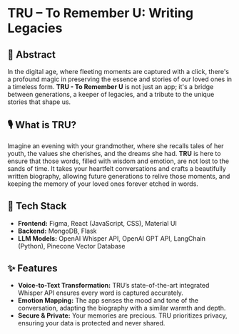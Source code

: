 # TRU – To Remember U: Writing Legacies

## 🌟 Abstract
In the digital age, where fleeting moments are captured with a click, there's a profound magic in preserving the essence and stories of our loved ones in a timeless form. **TRU - To Remember U** is not just an app; it's a bridge between generations, a keeper of legacies, and a tribute to the unique stories that shape us.

## 🎙️ What is TRU?
Imagine an evening with your grandmother, where she recalls tales of her youth, the values she cherishes, and the dreams she had. **TRU** is here to ensure that those words, filled with wisdom and emotion, are not lost to the sands of time. It takes your heartfelt conversations and crafts a beautifully written biography, allowing future generations to relive those moments, and keeping the memory of your loved ones forever etched in words.

## 🔧 Tech Stack
- **Frontend:** Figma, React (JavaScript, CSS), Material UI
- **Backend:** MongoDB, Flask
- **LLM Models:** OpenAI Whisper API, OpenAI GPT API, LangChain (Python), Pinecone Vector Database




## ✨ Features

- **Voice-to-Text Transformation:** TRU’s state-of-the-art integrated Whisper API ensures every word is captured accurately.
- **Emotion Mapping:** The app senses the mood and tone of the conversation, adapting the biography with a similar warmth and depth.
- **Secure & Private:** Your memories are precious. TRU prioritizes privacy, ensuring your data is protected and never shared.
